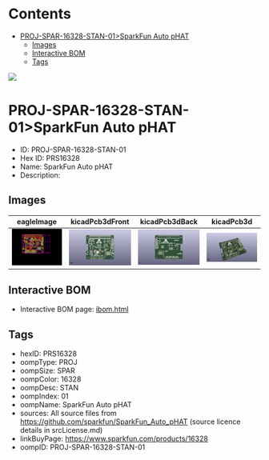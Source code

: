 



Contents
========

* [PROJ-SPAR-16328-STAN-01>SparkFun Auto pHAT](#proj-spar-16328-stan-01sparkfun-auto-phat)
	* [Images](#images)
	* [Interactive BOM](#interactive-bom)
	* [Tags](#tags)
  
![][im]
# PROJ-SPAR-16328-STAN-01>SparkFun Auto pHAT

- ID: PROJ-SPAR-16328-STAN-01
- Hex ID: PRS16328
- Name: SparkFun Auto pHAT
- Description: 

## Images
  
  

|eagleImage|kicadPcb3dFront|kicadPcb3dBack|kicadPcb3d|
| :---: | :---: | :---: | :---: |
|[![eagleImage](eagleImage_140.png)](eagleImage_.png)|[![kicadPcb3dFront](kicadPcb3dFront_140.png)](kicadPcb3dFront_.png)|[![kicadPcb3dBack](kicadPcb3dBack_140.png)](kicadPcb3dBack_.png)|[![kicadPcb3d](kicadPcb3d_140.png)](kicadPcb3d_.png)|

## Interactive BOM

- Interactive BOM page: [ibom.html](kicad/bom/ibom.html)

## Tags

- hexID: PRS16328
- oompType: PROJ
- oompSize: SPAR
- oompColor: 16328
- oompDesc: STAN
- oompIndex: 01
- oompName: SparkFun Auto pHAT
- sources: All source files from https://github.com/sparkfun/SparkFun_Auto_pHAT (source licence details in srcLicense.md)
- linkBuyPage: https://www.sparkfun.com/products/16328
- oompID: PROJ-SPAR-16328-STAN-01



[im]: kicadPcb3d_450.png
